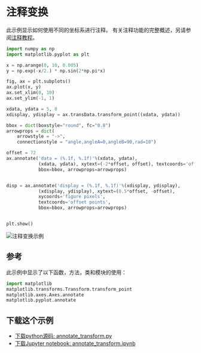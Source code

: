 # 注释变换

此示例显示如何使用不同的坐标系进行注释。 有关注释功能的完整概述，另请参阅[注释教程](https://matplotlib.org/tutorials/text/annotations.html)。

```python
import numpy as np
import matplotlib.pyplot as plt

x = np.arange(0, 10, 0.005)
y = np.exp(-x/2.) * np.sin(2*np.pi*x)

fig, ax = plt.subplots()
ax.plot(x, y)
ax.set_xlim(0, 10)
ax.set_ylim(-1, 1)

xdata, ydata = 5, 0
xdisplay, ydisplay = ax.transData.transform_point((xdata, ydata))

bbox = dict(boxstyle="round", fc="0.8")
arrowprops = dict(
    arrowstyle = "->",
    connectionstyle = "angle,angleA=0,angleB=90,rad=10")

offset = 72
ax.annotate('data = (%.1f, %.1f)'%(xdata, ydata),
            (xdata, ydata), xytext=(-2*offset, offset), textcoords='offset points',
            bbox=bbox, arrowprops=arrowprops)


disp = ax.annotate('display = (%.1f, %.1f)'%(xdisplay, ydisplay),
            (xdisplay, ydisplay), xytext=(0.5*offset, -offset),
            xycoords='figure pixels',
            textcoords='offset points',
            bbox=bbox, arrowprops=arrowprops)


plt.show()
```

![注释变换示例](https://matplotlib.org/_images/sphx_glr_annotate_transform_001.png)

## 参考

此示例中显示了以下函数，方法，类和模块的使用：

```python
import matplotlib
matplotlib.transforms.Transform.transform_point
matplotlib.axes.Axes.annotate
matplotlib.pyplot.annotate
```

## 下载这个示例
            
- [下载python源码: annotate_transform.py](https://matplotlib.org/_downloads/annotate_transform.py)
- [下载Jupyter notebook: annotate_transform.ipynb](https://matplotlib.org/_downloads/annotate_transform.ipynb)